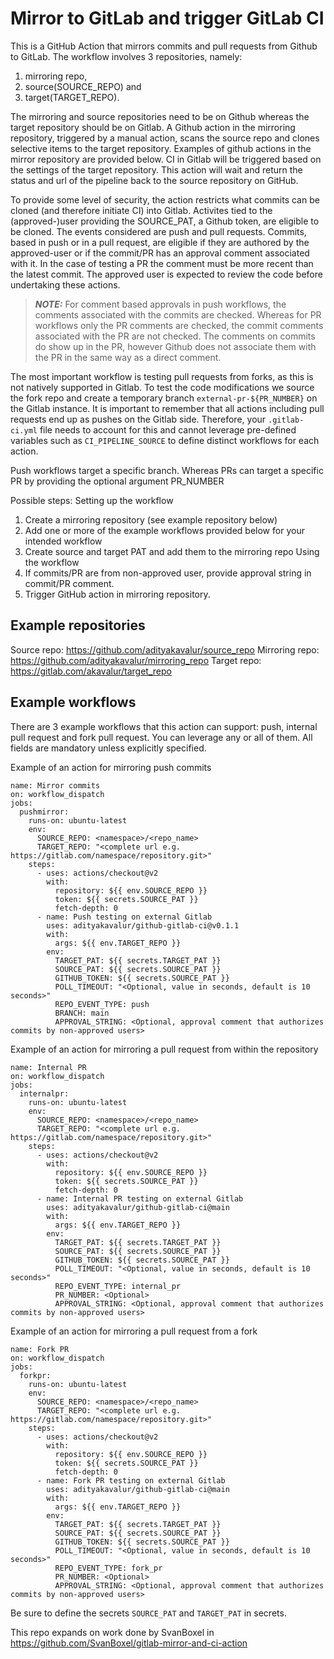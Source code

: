 # Mirror to GitLab and trigger GitLab CI

This is a GitHub Action that mirrors commits and pull requests from Github to GitLab.
The workflow involves 3 repositories, namely: 
1. mirroring repo, 
2. source(SOURCE_REPO) and 
3. target(TARGET_REPO). 

The mirroring and source repositories need to be on Github whereas the target repository should be on Gitlab. A Github action in the mirroring repository, triggered by a manual action, scans the source repo and clones selective items to the target repository. Examples of github actions in the mirror repository are provided below. CI in Gitlab will be triggered based on the settings of the target repository. This action will wait and return the status and url of the pipeline back to the source repository on GitHub. 

To provide some level of security, the action restricts what commits can be cloned (and therefore initiate CI) into Gitlab. Activites tied to the (approved-)user providing the SOURCE_PAT, a Github token, are eligible to be cloned. The events considered are push and pull requests. Commits, based in push or in a pull request, are eligible if they are authored by the approved-user or if the commit/PR has an approval comment associated with it. In the case of testing a PR the comment must be more recent than the latest commit. The approved user is expected to review the code before undertaking these actions. 

> **_NOTE:_**  For comment based approvals in push workflows, the comments associated with the commits are checked. Whereas for PR workflows only the PR comments are checked, the commit comments associated with the PR are not checked. The comments on commits do show up in the PR, however Github does not associate them with the PR in the same way as a direct comment.


The most important workflow is testing pull requests from forks, as this is not natively supported in Gitlab. To test the code modifications we source the fork repo and create a temporary branch `external-pr-${PR_NUMBER}` on the Gitlab instance. It is important to remember that all actions including pull requests end up as pushes on the Gitlab side. Therefore, your `.gitlab-ci.yml` file needs to account for this and cannot leverage pre-defined variables such as `CI_PIPELINE_SOURCE` to define distinct workflows for each action.

Push workflows target a specific branch. Whereas PRs can target a specific PR by providing the optional argument PR_NUMBER

Possible steps:
Setting up the workflow
1. Create a mirroring repository (see example repository below)
2. Add one or more of the example workflows provided below for your intended workflow
3. Create source and target PAT and add them to the mirroring repo
Using the workflow
4. If commits/PR are from non-approved user, provide approval string in commit/PR comment.
5. Trigger GitHub action in mirroring repository.

## Example repositories
Source repo: https://github.com/adityakavalur/source_repo
Mirroring repo: https://github.com/adityakavalur/mirroring_repo
Target repo: https://gitlab.com/akavalur/target_repo


## Example workflows

There are 3 example workflows that this action can support: push, internal pull request and fork pull request. You can leverage any or all of them. All fields are mandatory unless explicitly specified.

Example of an action for mirroring push commits
```workflow          
name: Mirror commits
on: workflow_dispatch
jobs:
  pushmirror:
    runs-on: ubuntu-latest
    env:
      SOURCE_REPO: <namespace>/<repo_name>
      TARGET_REPO: "<complete url e.g. https://gitlab.com/namespace/repository.git>"
    steps:
      - uses: actions/checkout@v2
        with:
          repository: ${{ env.SOURCE_REPO }}
          token: ${{ secrets.SOURCE_PAT }}
          fetch-depth: 0
      - name: Push testing on external Gitlab
        uses: adityakavalur/github-gitlab-ci@v0.1.1
        with:
          args: ${{ env.TARGET_REPO }}
        env:
          TARGET_PAT: ${{ secrets.TARGET_PAT }}
          SOURCE_PAT: ${{ secrets.SOURCE_PAT }}
          GITHUB_TOKEN: ${{ secrets.SOURCE_PAT }}
          POLL_TIMEOUT: "<Optional, value in seconds, default is 10 seconds>"
          REPO_EVENT_TYPE: push
          BRANCH: main
          APPROVAL_STRING: <Optional, approval comment that authorizes commits by non-approved users>
```

Example of an action for mirroring a pull request from within the repository
```workflow 
name: Internal PR
on: workflow_dispatch
jobs:
  internalpr:
    runs-on: ubuntu-latest
    env:
      SOURCE_REPO: <namespace>/<repo_name>
      TARGET_REPO: "<complete url e.g. https://gitlab.com/namespace/repository.git>"
    steps:        
      - uses: actions/checkout@v2
        with:
          repository: ${{ env.SOURCE_REPO }}
          token: ${{ secrets.SOURCE_PAT }}
          fetch-depth: 0
      - name: Internal PR testing on external Gitlab
        uses: adityakavalur/github-gitlab-ci@main
        with:
          args: ${{ env.TARGET_REPO }}
        env:
          TARGET_PAT: ${{ secrets.TARGET_PAT }}
          SOURCE_PAT: ${{ secrets.SOURCE_PAT }}
          GITHUB_TOKEN: ${{ secrets.SOURCE_PAT }}
          POLL_TIMEOUT: "<Optional, value in seconds, default is 10 seconds>"
          REPO_EVENT_TYPE: internal_pr
          PR_NUMBER: <Optional>
          APPROVAL_STRING: <Optional, approval comment that authorizes commits by non-approved users>
```

Example of an action for mirroring a pull request from a fork
```workflow
name: Fork PR
on: workflow_dispatch
jobs:
  forkpr:
    runs-on: ubuntu-latest
    env:
      SOURCE_REPO: <namespace>/<repo_name>
      TARGET_REPO: "<complete url e.g. https://gitlab.com/namespace/repository.git>"      
    steps:
      - uses: actions/checkout@v2
        with:
          repository: ${{ env.SOURCE_REPO }}
          token: ${{ secrets.SOURCE_PAT }}
          fetch-depth: 0
      - name: Fork PR testing on external Gitlab
        uses: adityakavalur/github-gitlab-ci@main
        with:
          args: ${{ env.TARGET_REPO }}
        env:
          TARGET_PAT: ${{ secrets.TARGET_PAT }}
          SOURCE_PAT: ${{ secrets.SOURCE_PAT }}
          GITHUB_TOKEN: ${{ secrets.SOURCE_PAT }}
          POLL_TIMEOUT: "<Optional, value in seconds, default is 10 seconds>"
          REPO_EVENT_TYPE: fork_pr
          PR_NUMBER: <Optional>
          APPROVAL_STRING: <Optional, approval comment that authorizes commits by non-approved users>
```

Be sure to define the secrets `SOURCE_PAT` and `TARGET_PAT` in secrets.


This repo expands on work done by SvanBoxel in https://github.com/SvanBoxel/gitlab-mirror-and-ci-action
